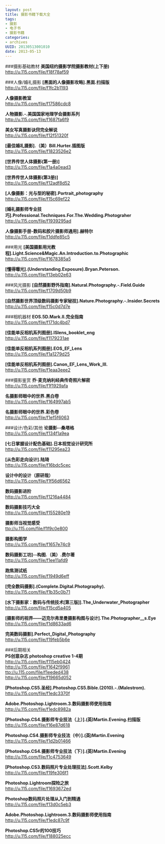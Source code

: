 ```yaml
--- 
layout: post
title: 摄影书籍下载大全
tags: 
- 摄影
- 电子书
- 摄影书籍
categories:
- archives
UUID: 20130513001010
date: 2013-05-13
---
```



###摄影基础教材 
<strong>美国纽约摄影学院摄影教材(上下册)</strong><br>
<a href="http://u.115.com/file/f18f78af59" target="_bank" alt="美国纽约摄影学院摄影教材">http://u.115.com/file/f18f78af59</a> 

###人像/婚礼摄影 
<strong>[黑面的人像摄影攻略].黑面.扫描版</strong> <br>
<a href="http://u.115.com/file/f1fc2b1193" target="_bank" alt="黑面的人像摄影攻略" >http://u.115.com/file/f1fc2b1193</a>

<strong>人像摄影教室</strong><br>
<a href="http://u.115.com/file/f17586cdc8" target="_bank" alt="人像摄影教室" >http://u.115.com/file/f17586cdc8</a> 

<strong>人物摄影.-.美国国家地理学会摄影系列</strong><br>
<a href="http://u.115.com/file/f1687fa6f9" alt="人物摄影" target="_bank">http://u.115.com/file/f1687fa6f9</a>

<strong>美女写真摄影诀窍完全解说 </strong><br>
<a href="http://u.115.com/file/f12f51320f" alt="美女写真摄影诀窍完全解说" target="_bank">http://u.115.com/file/f12f51320f</a>

<strong>[最佳婚礼摄影].（美）Bill.Hurter.插图版</strong><br> 
<a href="http://u.115.com/file/f1823526e2" alt="最佳婚礼摄影" target="_bank">http://u.115.com/file/f1823526e2</a> 

<strong>[世界传世人体摄影(第一册)]</strong><br> 
<a href="http://u.115.com/file/f1a4a0ead3" alt="" target="_bank">http://u.115.com/file/f1a4a0ead3</a> 

<strong>[世界传世人体摄影(第3册)]</strong><br> 
<a href="http://u.115.com/file/f12adf8d52" alt="世界传世人体摄影(第3册)" target="_bank">http://u.115.com/file/f12adf8d52</a>

<strong>[人像摄影：光与型的秘密].Portrait_photography </strong><br>
<a href="http://u.115.com/file/f15c69ef22" alt="人像摄影：光与型的秘密" target="_bank">http://u.115.com/file/f15c69ef22</a>

<strong>[婚礼摄影师专业技巧].Professional.Techniques.For.The.Wedding.Photograher </strong><br>
<a href="http://u.115.com/file/f1939295ad" alt="婚礼摄影师专业技巧" target="_bank">http://u.115.com/file/f1939295ad</a> 

<strong>人像摄影手册-数码和胶片摄影师通用].赫特尔</strong><br> 
<a href="http://u.115.com/file/f1ddfe85c5" alt="人像摄影手册-数码和胶片摄影师通用" target="_bank">http://u.115.com/file/f1ddfe85c5</a>


###用光 
<strong>[美国摄影用光教程].Light.Science&Magic.An.Introduction.to.Photographic </strong><br>
<a href="http://u.115.com/file/f1678385a5" alt="美国摄影用光教程" target="_bank"> http://u.115.com/file/f1678385a5</a>

<strong>[懂得曝光].(Understanding.Exposure).Bryan.Peterson. </strong><br>
<a href="http://u.115.com/file/f13eb02e63" alt="懂得曝光" target="_bank">http://u.115.com/file/f13eb02e63</a>


###风光摄影 
<strong>[自然摄影野外指南].Natural.Photography.-.Field.Guide </strong><br>
<a href="http://u.115.com/file/f1709d50b9" alt="自然摄影野外指南" target="_bank">http://u.115.com/file/f1709d50b9 </a>

<strong>[自然摄影世界顶级数码摄影专家秘技].Nature.Photography.-.Insider.Secrets</strong><br> 
<a href="http://u.115.com/file/f15c0d7d7e" alt="自然摄影世界顶级数码摄影专家秘技" target="_bank">http://u.115.com/file/f15c0d7d7e </a>


###相机器材 
<strong>EOS.5D.Mark.II.完全指南 </strong><br>
<a href="http://u.115.com/file/f171dc4bd7" alt="EOS.5D.Mark.II.完全指南" target="_bank">http://u.115.com/file/f171dc4bd7 </a>

<strong>[佳能单反相机系列图册].ISlens_booklet_eng </strong><br>
<a href="http://u.115.com/file/f1179231ae" alt="佳能单反相机系列图册" target="_bank">http://u.115.com/file/f1179231ae </a>

<strong>[佳能单反相机系列图册].EOS_EF_Lens </strong><br>
<a href="http://u.115.com/file/f1a1279d25" alt="佳能单反相机系列图册" target="_bank"> http://u.115.com/file/f1a1279d25</a>

<strong>[佳能单反相机系列图册].Canon_EF_Lens_Work_III. </strong><br>
<a href="http://u.115.com/file/f1eaa3eee2" alt="佳能单反相机系列图册" target="_bank">http://u.115.com/file/f1eaa3eee2</a> 



###摄影鉴赏 
<strong>乔·麦克纳利经典传奇照片解密 </strong><br>
<a href="http://u.115.com/file/f1f1929afa " alt="乔·麦克纳利经典传奇照片解密" target="_bank">http://u.115.com/file/f1f1929afa</a>

<strong>名摄影师眼中的世界.黑白卷 </strong><br>
<a href="http://u.115.com/file/f164997ab5" alt="名摄影师眼中的世界.黑白卷" target="_bank">http://u.115.com/file/f164997ab5 </a>

<strong>名摄影师眼中的世界.彩色卷 </strong><br>
<a href="http://u.115.com/file/f1ef5f6063" alt="名摄影师眼中的世界.彩色卷" target="_bank">http://u.115.com/file/f1ef5f6063 </a>

###设计/色彩/其他 
<strong>论摄影--桑塔格 </strong><br>
<a href="http://u.115.com/file/f134f1a9ea" alt="论摄影--桑塔格" target="_bank">http://u.115.com/file/f134f1a9ea </a>

<strong>[七日掌握设计配色基础].日本视觉设计研究所</strong><br> 
<a href="http://u.115.com/file/f11295ea23" alt="七日掌握设计配色基础].日本视觉设计研究所" target="_bank">http://u.115.com/file/f11295ea23 </a>

<strong>[从色彩走向设计].陆琦 </strong><br>
<a href="http://u.115.com/file/f16bdc5cec" alt="从色彩走向设计" target="_bank">http://u.115.com/file/f16bdc5cec </a>

<strong>设计中的设计（原研哉）</strong><br>
<a href="http://u.115.com/file/f1f56d6562" alt="设计中的设计（原研哉）" target="_bank">http://u.115.com/file/f1f56d6562 </a>

<strong>数码摄影进阶 </strong><br>
<a href="http://u.115.com/file/f1216a4484" alt="数码摄影进阶" target="_bank">http://u.115.com/file/f1216a4484 </a>

<strong>数码摄影技巧大全 </strong><br>
<a href="http://u.115.com/file/f155280e19" alt="数码摄影技巧大全" target="_bank">http://u.115.com/file/f155280e19 </a>

<strong>摄影师当视觉感受 </strong><br>
<a href="http://u.115.com/file/f1f9c0e800" alt="摄影师当视觉感受" target="_bank">ttp://u.115.com/file/f1f9c0e800 </a>

<strong>摄影构图学 </strong><br>
<a href="http://u.115.com/file/f1657e74c9" alt="摄影构图学" target="_bank">http://u.115.com/file/f1657e74c9 </a>

<strong>数码摄影工坊]--构图.（美）.费尔著</strong><br> 
<a href="http://u.115.com/file/f1ee11afd9" alt="数码摄影工坊]--构图.（美）.费尔著" target="_bank">http://u.115.com/file/f1ee11afd9 </a>

<strong>跑焦测试纸 </strong><br>
<a href="http://u.115.com/file/f1949d6eff" alt="跑焦测试纸" target="_bank">http://u.115.com/file/f1949d6eff </a>

<strong>[完全数码摄影].(Complete.Digital.Photography).</strong><br> 
<a href="http://u.115.com/file/f1b35c0b71" alt="完全数码摄影" target="_bank">http://u.115.com/file/f1b35c0b71 </a>

<strong>[水下摄影家：数码与传统技术[第三版]].The_Underwater_Photographer </strong><br>
<a href="http://u.115.com/file/f15cd5a405" alt="水下摄影家：数码与传统技术[第三版]" target="_bank">http://u.115.com/file/f15cd5a405 </a>

<strong>[摄影师的视界——迈克尔弗里曼摄影构图与设计].The.Photographer__s.Eye </strong><br>
<a href="http://u.115.com/file/f1d8633ad6" alt="摄影师的视界——迈克尔弗里曼摄影构图与设计" target="_bank">http://u.115.com/file/f1d8633ad6 </a>

<strong>完美数码摄影].Perfect_Digital_Photography</strong><br> 
<a href="http://u.115.com/file/f19feb5b6e" alt="完美数码摄影].Perfect_Digital_Photography" target="_bank">http://u.115.com/file/f19feb5b6e</a>



###后期相关  
<strong>PS创意杂志 photoshop creative 1-4期 </strong><br>
<a href="http://u.115.com/file/f115eb0424" alt="PS创意杂志 photoshop creative 1-4期" target="_bank"> http://u.115.com/file/f115eb0424</a><br>
<a href="http://u.115.com/file/f1642f9961" alt="PS创意杂志 photoshop creative 1-4期" target="_bank"> http://u.115.com/file/f1642f9961</a><br>
<a href="http://u.115.com/file/f1eeded438" alt="PS创意杂志 photoshop creative 1-4期" target="_bank"> ttp://u.115.com/file/f1eeded438</a><br>
<a href="http://u.115.com/file/f19665d052" alt="PS创意杂志 photoshop creative 1-4期" target="_bank">http://u.115.com/file/f19665d052 </a>

<strong>[Photoshop.CS5.圣经].Photoshop.CS5.Bible.(2010).-.(Malestrom). </strong><br>
<a href="http://u.115.com/file/f1edc3370f" alt="Photoshop.CS5.圣经" target="_bank">http://u.115.com/file/f1edc3370f </a>


<strong>Adobe.Photoshop.Lightroom.3.数码摄影师使用指南 </strong><br>
<a href="http://u.115.com/file/f1edc8982a" alt="Adobe.Photoshop.Lightroom.3.数码摄影师使用指南" target="_bank">http://u.115.com/file/f1edc8982a </a>

<strong>[Photoshop.CS4.摄影师专业技法（上）].(英)Martin.Evening.扫描版</strong><br> 
<a href="http://u.115.com/file/f16e87d618" alt="Photoshop.CS4.摄影师专业技法（上）].(英)Martin.Evening.扫描版" target="_bank">http://u.115.com/file/f16e87d618 </a>

<strong>Photoshop.CS4.摄影师专业技法（中）].(英)Martin.Evening </strong><br>
<a href="http://u.115.com/file/f1d2b01466" alt="Photoshop.CS4.摄影师专业技法（中）].(英)Martin.Evening" target="_bank">http://u.115.com/file/f1d2b01466 </a>


<strong>[Photoshop.CS4.摄影师专业技法（下）].(英)Martin.Evening </strong><br>
<a href="http://u.115.com/file/f1c4753649" alt="Photoshop.CS4.摄影师专业技法（下）].(英)Martin.Evening" target="_bank">http://u.115.com/file/f1c4753649 </a>


<strong>[Photoshop.CS3.数码照片专业处理技法].Scott.Kelby </strong><br>
<a href="http://u.115.com/file/f19fe306f1" alt="Photoshop.CS3.数码照片专业处理技法" target="_bank">http://u.115.com/file/f19fe306f1 </a>

<strong>Photoshop.Lightroom探险之旅 </strong><br>
<a href="http://u.115.com/file/f1693672ed" alt="Photoshop.Lightroom探险之旅" target="_bank">http://u.115.com/file/f1693672ed</a> 

<strong>Photoshop数码照片处理从入门到精通 </strong><br>
<a href="http://u.115.com/file/f13d0c5eb3" alt="hotoshop数码照片处理从入门到精通" target="_bank">http://u.115.com/file/f13d0c5eb3</a>

<strong>Adobe.Photoshop.Lightroom.3.数码摄影师使用指南 </strong><br>
<a href="http://u.115.com/file/f1edc87c9f" alt="Adobe.Photoshop.Lightroom.3.数码摄影师使用指南" target="_bank">http://u.115.com/file/f1edc87c9f</a> 

<strong>Photoshop.CS5r的100技巧 </strong><br>
<a href="http://u.115.com/file/f188025ecc" alt="Photoshop.CS5r的100技巧" target="_bank">http://u.115.com/file/f188025ecc</a> 
<!--
<a href="http://pan.baidu.com/share/link?shareid=478780&uk=2148449180" rel="prettyPhoto[{{page.UUID}}]" alt="loader">
<img src="http://pan.baidu.com/share/link?shareid=478780&uk=2148449180" width="480px" alt="loader-test" ></img>
</a>
-->
